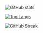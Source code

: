 ![GitHub stats](https://github-readme-stats.vercel.app/api?username=shashankskagnihotri&show_icons=true&theme=transparent&count_private=True&include_orgs)

[![Top Langs](https://github-readme-stats.vercel.app/api/top-langs/?username=shashankskagnihotri&count_private=True&theme=transparent)](https://github.com/anuraghazra/github-readme-stats)

[![GitHub Streak](http://github-readme-streak-stats.herokuapp.com?user=shashankskagnihotri&theme=transparent&count_private=True)](https://git.io/streak-stats)
<!--
**shashankskagnihotri/shashankskagnihotri** is a ✨ _special_ ✨ repository because its `README.md` (this file) appears on your GitHub profile.

Here are some ideas to get you started:

- 🔭 I’m currently working on ...
- 🌱 I’m currently learning ...
- 👯 I’m looking to collaborate on ...
- 🤔 I’m looking for help with ...
- 💬 Ask me about ...
- 📫 How to reach me: ...
- 😄 Pronouns: ...
- ⚡ Fun fact: ...
### Hi there 👋
--> 
